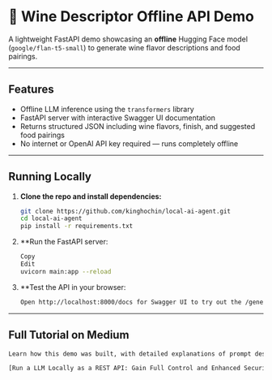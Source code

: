 # 🍷 Wine Descriptor Offline API Demo

A lightweight FastAPI demo showcasing an **offline** Hugging Face model (`google/flan-t5-small`) to generate wine flavor descriptions and food pairings.

---

## Features

- Offline LLM inference using the `transformers` library  
- FastAPI server with interactive Swagger UI documentation  
- Returns structured JSON including wine flavors, finish, and suggested food pairings  
- No internet or OpenAI API key required — runs completely offline  

---

## Running Locally

1. **Clone the repo and install dependencies:**

   ```bash
   git clone https://github.com/kinghochin/local-ai-agent.git
   cd local-ai-agent
   pip install -r requirements.txt

2. **Run the FastAPI server:

   ```bash
   Copy
   Edit
   uvicorn main:app --reload

3. **Test the API in your browser:

   ```bash
   Open http://localhost:8000/docs for Swagger UI to try out the /generate endpoint interactively.

---

## Full Tutorial on Medium

  ```bash
  Learn how this demo was built, with detailed explanations of prompt design, API setup, and deployment:

[Run a LLM Locally as a REST API: Gain Full Control and Enhanced Security]: https://medium.com/@it.works/run-a-llm-locally-as-a-rest-api-gain-full-control-and-enhanced-security-44a1c47870fa?sk=6ae642080ec60030fdbc7c53e28e4c6f



